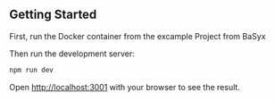 ## Getting Started

First, run the Docker container from the excample Project from BaSyx

Then run the development server:

```bash
npm run dev
```

Open [http://localhost:3001](http://localhost:3001) with your browser to see the result.

